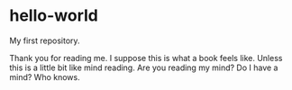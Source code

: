 # hello-world
My first repository.

Thank you for reading me. I suppose this is what a book feels like.
Unless this is a little bit like mind reading. Are you reading my mind? Do I have a mind?
Who knows.
